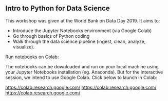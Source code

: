 ## Intro to Python for Data Science

This workshop was given at the World Bank on Data Day 2019. It aims to:
 - Introduce the Jupyter Notebooks environment (via Google Colab)
 - Go through basics of Python coding
 - Walk through the data science pipeline (ingest, clean, analyze, visualize).
 
 Run notebooks on Colab:
 
The notebooks can be downloaded and run on your local machine using your Jupyter Notebooks installation (eg. Anaconda). But for the interactive session, we intend to use Google Colab. Click below to launch in Colab:

https://colab.research.google.com/
https://colab.research.google.com/
https://colab.research.google.com/


